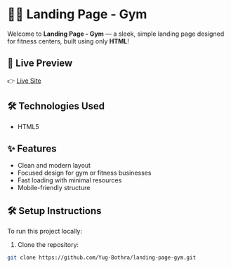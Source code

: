 # 🏋️‍♂️ Landing Page - Gym

Welcome to **Landing Page - Gym** — a sleek, simple landing page designed for fitness centers, built using only **HTML**!

## 🚀 Live Preview

👉 [Live Site](https://yug-bothra.github.io/landing-page-gym/)

## 🛠️ Technologies Used

- HTML5

## ✨ Features

- Clean and modern layout
- Focused design for gym or fitness businesses
- Fast loading with minimal resources
- Mobile-friendly structure

## 🛠️ Setup Instructions

To run this project locally:

1. Clone the repository:

```bash
git clone https://github.com/Yug-Bothra/landing-page-gym.git
